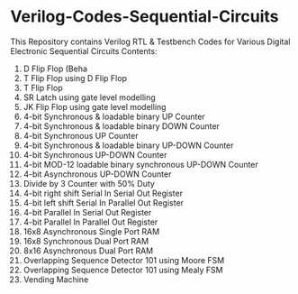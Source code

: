 # Verilog-Codes-Sequential-Circuits
This Repository contains Verilog RTL &amp; Testbench Codes for Various Digital Electronic Sequential Circuits
Contents:
1.  D Flip Flop (Beha
2.  T Flip Flop using D Flip Flop
3.  T Flip Flop          
4.  SR Latch using gate level modelling
5.  JK Flip Flop using gate level modelling        
6.  4-bit Synchronous & loadable binary UP Counter
7.  4-bit Synchronous & loadable binary DOWN Counter   
8.  4-bit Synchronous UP Counter                   
9.  4-bit Synchronous & loadable binary UP-DOWN Counter
10. 4-bit Synchronous UP-DOWN Counter    
11. 4-bit MOD-12 loadable binary synchronous UP-DOWN Counter  
12. 4-bit Asynchronous UP-DOWN Counter  
13. Divide by 3 Counter with 50% Duty  
14. 4-bit right shift Serial In Serial Out Register  
15. 4-bit left shift Serial In Parallel Out Register    
16. 4-bit Parallel In Serial Out Register
17. 4-bit Parallel In Parallel Out Register             
18. 16x8 Asynchronous Single Port RAM     
19. 16x8 Synchronous Dual Port RAM              
20. 8x16 Asynchronous Dual Port RAM 
21. Overlapping Sequence Detector 101 using Moore FSM    
22. Overlapping Sequence Detector 101 using Mealy FSM
23. Vending Machine                    
                       
